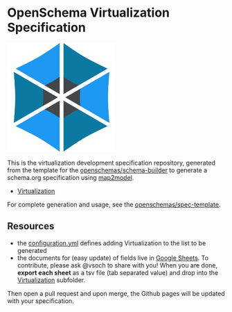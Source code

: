 # OpenSchema Virtualization Specification

![img/hexagon_square_small.png](img/hexagon_square_small.png)

This is the virtualization development specification repository, generated from the 
template for the [openschemas/schema-builder](https://www.github.com/openschemas/schema-builder)
to generate a schema.org specification using [map2model](https://www.github.com/openschemas/map2model).

 - [Virtualization](specifications/Virtualization)

For complete generation and usage, see the [openschemas/spec-template](https://www.github.com/openschemas/spec-template).

## Resources

 - the [configuration.yml](specifications/configuration.yml) defines adding Virtualization to the list to be generated
 - the documents for (easy update) of fields live in [Google Sheets](https://docs.google.com/spreadsheets/d/15YdFXv2Mq3CnGNBd_XW04h293BVTwg0eDw3nrq-l6kY/edit#gid=292464567). To contribute, please ask @vsoch to share with you!  When you are done, **export each sheet** as a tsv file (tab separated value) and drop into the [Virtualization](specifications/Virtualization) subfolder.

Then open a pull request and upon merge, the Github pages will be updated with your specification.
